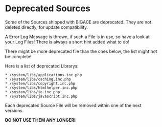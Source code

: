 # Deprecated Sources

Some of the Sources shipped with BIGACE are deprecated. They are not deleted directly, for update compatibility.

A Error Log Message is thrown, if such a File is in use, so have a look at your Log Files! There is always a short hint added what to do!

There might be more deprecated file than the ones below, the list might not be complete!

Here is a list of deprecated Librarys:

    * /system/libs/applications.inc.php
    * /system/libs/caching.inc.php
    * /system/libs/copyright.inc.php
    * /system/libs/htmlhelper.inc.php
    * /system/libs/io.inc.php
    * /system/libs/javascript.inc.php

Each deprecated Source File will be removed within one of the next versions.

**DO NOT USE THEM ANY LONGER!**
